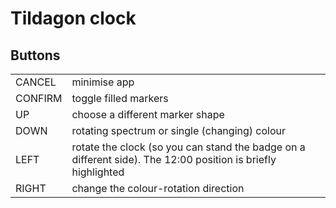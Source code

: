 # Tildagon clock

## Buttons

| | |
|---|---|
| CANCEL | minimise app |
| CONFIRM | toggle filled markers |
| UP | choose a different marker shape |
| DOWN | rotating spectrum or single (changing) colour |
| LEFT | rotate the clock (so you can stand the badge on a different side). The 12:00 position is briefly highlighted |
| RIGHT | change the colour-rotation direction |
